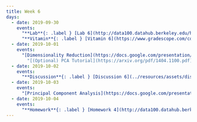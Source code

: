 ```yaml
---
title: Week 6
days:
  - date: 2019-09-30
    events:
      "**Lab**{: .label } [Lab 6](http://data100.datahub.berkeley.edu/hub/user-redirect/git-sync?repo=https://github.com/DS-100/fa19&subPath=lab/lab06/) ([solutions](http://data100.datahub.berkeley.edu/hub/user-redirect/git-sync?repo=https://github.com/DS-100/fa19&subPath=lab/lab06/lab06-sol.ipynb))":
      "**Vitamin**{: .label } [Vitamin 6](https://www.gradescope.com/courses/57158/assignments/257688/) ([solutions](../resources/assets/vitamins/vit06_sol.pdf))":
  - date: 2019-10-01
    events:
      "[Dimensionality Reduction](https://docs.google.com/presentation/d/1cNJHYds1Q9cyMFRpPejttZ1QNJmAyGM-IMyR8gd8Cxg/edit#slide=id.g4df0212f45_0_0) ([webcast](https://www.youtube.com/watch?v=EAHDbxfBWqQ)) ([code](http://data100.datahub.berkeley.edu/hub/user-redirect/git-sync?repo=https://github.com/DS-100/fa19&subPath=lecture/lec10))":
        "[(Optional) PCA Tutorial](https://arxiv.org/pdf/1404.1100.pdf)"
  - date: 2019-10-02
    events:
      "**Discussion**{: .label } [Discussion 6](../resources/assets/discussions/disc06.pdf) ([solutions](../resources/assets/discussions/disc06_sol.pdf)) ([notebook](https://data100.datahub.berkeley.edu/hub/user-redirect/git-pull?repo=https%3A%2F%2Fgithub.com%2FDS-100%2Ffa19&urlpath=tree%2Ffa19%2Fdisc%2Fdisc06-interactive-notbook.ipynb)) ([video](https://youtu.be/3VWzyIhejuE))":
  - date: 2019-10-03
    events:
      "[Principal Component Analysis](https://docs.google.com/presentation/d/1ZpeEMuI-obakVM-ntZniyyVZu_2g3ve_izA5-zso05c/edit?usp=sharing) ([webcast](https://www.youtube.com/watch?v=NanKILF8FB8)) ([code](http://data100.datahub.berkeley.edu/hub/user-redirect/git-sync?repo=https://github.com/DS-100/fa19&subPath=lecture/lec11.zip))":
  - date: 2019-10-04
    events:
      "**Homework**{: .label } [Homework 4](http://data100.datahub.berkeley.edu/hub/user-redirect/git-sync?repo=https://github.com/DS-100/fa19&subPath=hw/hw4/) (due Oct. 15)":
---
```


